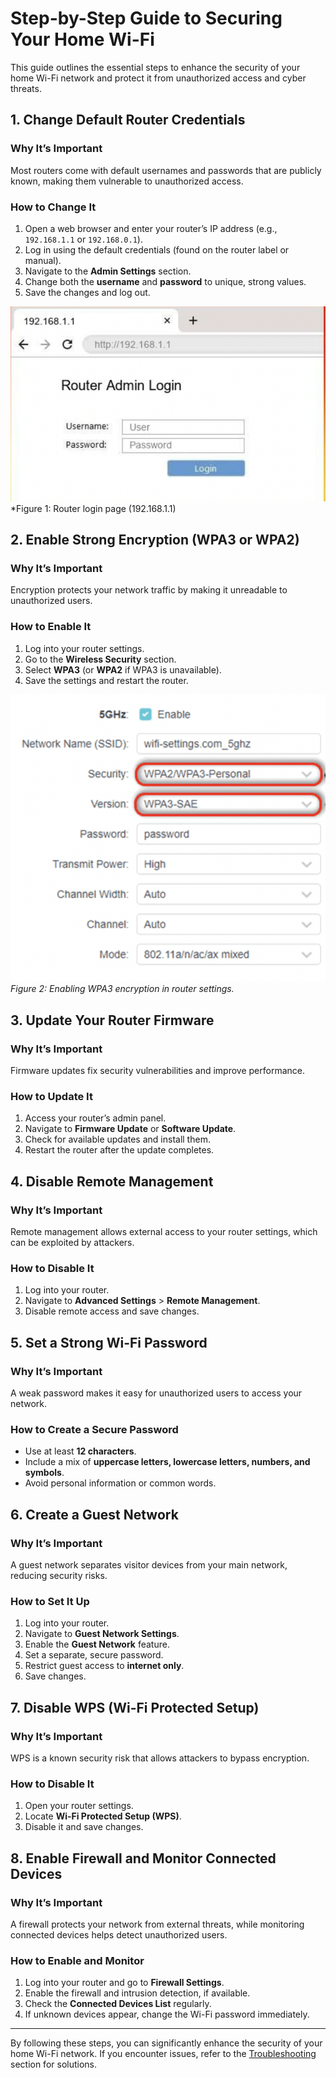 # Step-by-Step Guide to Securing Your Home Wi-Fi

This guide outlines the essential steps to enhance the security of your home Wi-Fi network and protect it from unauthorized access and cyber threats.

## 1. Change Default Router Credentials
### Why It’s Important
Most routers come with default usernames and passwords that are publicly known, making them vulnerable to unauthorized access.

### How to Change It
1. Open a web browser and enter your router’s IP address (e.g., `192.168.1.1` or `192.168.0.1`).
2. Log in using the default credentials (found on the router label or manual).
3. Navigate to the **Admin Settings** section.
4. Change both the **username** and **password** to unique, strong values.
5. Save the changes and log out.

![Router Login Page](../images/router-login.png)  
*Figure 1: Router login page (192.168.1.1)

## 2. Enable Strong Encryption (WPA3 or WPA2)
### Why It’s Important
Encryption protects your network traffic by making it unreadable to unauthorized users.

### How to Enable It
1. Log into your router settings.
2. Go to the **Wireless Security** section.
3. Select **WPA3** (or **WPA2** if WPA3 is unavailable).
4. Save the settings and restart the router.

![WPA3 Security Settings](../images/wpa3-security-setting.png)  
*Figure 2: Enabling WPA3 encryption in router settings.*

## 3. Update Your Router Firmware
### Why It’s Important
Firmware updates fix security vulnerabilities and improve performance.

### How to Update It
1. Access your router’s admin panel.
2. Navigate to **Firmware Update** or **Software Update**.
3. Check for available updates and install them.
4. Restart the router after the update completes.

## 4. Disable Remote Management
### Why It’s Important
Remote management allows external access to your router settings, which can be exploited by attackers.

### How to Disable It
1. Log into your router.
2. Navigate to **Advanced Settings** > **Remote Management**.
3. Disable remote access and save changes.

## 5. Set a Strong Wi-Fi Password
### Why It’s Important
A weak password makes it easy for unauthorized users to access your network.

### How to Create a Secure Password
- Use at least **12 characters**.
- Include a mix of **uppercase letters, lowercase letters, numbers, and symbols**.
- Avoid personal information or common words.

## 6. Create a Guest Network
### Why It’s Important
A guest network separates visitor devices from your main network, reducing security risks.

### How to Set It Up
1. Log into your router.
2. Navigate to **Guest Network Settings**.
3. Enable the **Guest Network** feature.
4. Set a separate, secure password.
5. Restrict guest access to **internet only**.
6. Save changes.

## 7. Disable WPS (Wi-Fi Protected Setup)
### Why It’s Important
WPS is a known security risk that allows attackers to bypass encryption.

### How to Disable It
1. Open your router settings.
2. Locate **Wi-Fi Protected Setup (WPS)**.
3. Disable it and save changes.

## 8. Enable Firewall and Monitor Connected Devices
### Why It’s Important
A firewall protects your network from external threats, while monitoring connected devices helps detect unauthorized users.

### How to Enable and Monitor
1. Log into your router and go to **Firewall Settings**.
2. Enable the firewall and intrusion detection, if available.
3. Check the **Connected Devices List** regularly.
4. If unknown devices appear, change the Wi-Fi password immediately.

---

By following these steps, you can significantly enhance the security of your home Wi-Fi network. If you encounter issues, refer to the [Troubleshooting](troubleshooting.md) section for solutions.


